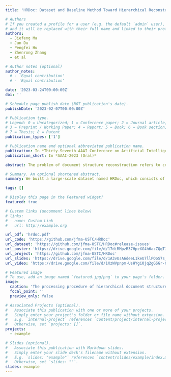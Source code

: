 ```yaml
---
title: 'HRDoc: Dataset and Baseline Method Toward Hierarchical Reconstruction of Document Structures'

# Authors
# If you created a profile for a user (e.g. the default `admin` user), write the username (folder name) here
# and it will be replaced with their full name and linked to their profile.
authors:
  - Jiefeng Ma
  - Jun Du
  - Pengfei Hu
  - Zhenrong Zhang
  - et al

# Author notes (optional)
author_notes:
  # - 'Equal contribution'
  # - 'Equal contribution'

date: '2023-03-24T00:00:00Z'
doi: ''

# Schedule page publish date (NOT publication's date).
publishDate: '2023-02-07T00:00:00Z'

# Publication type.
# Legend: 0 = Uncategorized; 1 = Conference paper; 2 = Journal article;
# 3 = Preprint / Working Paper; 4 = Report; 5 = Book; 6 = Book section;
# 7 = Thesis; 8 = Patent
publication_types: ['1']

# Publication name and optional abbreviated publication name.
publication: In *Thirty-Seventh AAAI Conference on Artificial Intelligence*
publication_short: In *AAAI-2023 (Oral)*

abstract: The problem of document structure reconstruction refers to converting digital or scanned documents into corresponding semantic structures. Most existing works mainly focus on splitting the boundary of each element in a single document page, neglecting the reconstruction of semantic structure in multi-page documents. This paper introduces hierarchical reconstruction of document structures as a novel task suitable for NLP and CV fields. To better evaluate the system performance on the new task, we built a large-scale dataset named HRDoc, which consists of 2,500 multi-page documents with nearly 2 million semantic units. Every document in HRDoc has line-level annotations including categories and relations obtained from rule-based extractors and human annotators. Moreover, we proposed an encoder-decoder-based hierarchical document structure parsing system (DSPS) to tackle this problem. By adopting a multi-modal bidirectional encoder and a structure-aware GRU decoder with soft-mask operation, the DSPS model surpass the baseline method by a large margin. All scripts and datasets will be made publicly available at https://github.com/jfma-USTC/HRDoc.

# Summary. An optional shortened abstract.
summary: We built a large-scale dataset named HRDoc, which consists of 2,500 multi-page documents with nearly 2 million semantic units. Moreover, we proposed an encoder-decoder-based hierarchical document structure parsing system (DSPS) to tackle document structure reconstruction task. Code and dataset are available at https://github.com/jfma-USTC/HRDoc.

tags: []

# Display this page in the Featured widget?
featured: true

# Custom links (uncomment lines below)
# links:
# - name: Custom Link
#   url: http://example.org

url_pdf: 'hrdoc.pdf'
url_code: 'https://github.com/jfma-USTC/HRDoc'
url_dataset: 'https://github.com/jfma-USTC/HRDoc#release-issues'
url_poster: 'https://drive.google.com/file/d/17diRMpzR37HpzXG4h6azZQqTJXx9NYCD/view?usp=share_link'
url_project: 'https://github.com/jfma-USTC/HRDoc'
url_slides: 'https://drive.google.com/file/d/1A3vUsA6deeL1keU7llPOoS7s_y5qQwG9/view?usp=share_link'
url_video: 'https://drive.google.com/file/d/1XzWVpnpm-UsHYgi0jq2gGSGr-GZ6E497/view?usp=share_link'

# Featured image
# To use, add an image named `featured.jpg/png` to your page's folder.
image:
  caption: 'The processing procedure of hierarchical document structure reconstruction task. '
  focal_point: ''
  preview_only: false

# Associated Projects (optional).
#   Associate this publication with one or more of your projects.
#   Simply enter your project's folder or file name without extension.
#   E.g. `internal-project` references `content/project/internal-project/index.md`.
#   Otherwise, set `projects: []`.
projects:
  - example

# Slides (optional).
#   Associate this publication with Markdown slides.
#   Simply enter your slide deck's filename without extension.
#   E.g. `slides: "example"` references `content/slides/example/index.md`.
#   Otherwise, set `slides: ""`.
slides: example
---
```


<!-- {{% callout note %}}
Click the _Cite_ button above to demo the feature to enable visitors to import publication metadata into their reference management software.
{{% /callout %}}

{{% callout note %}}
Create your slides in Markdown - click the _Slides_ button to check out the example.
{{% /callout %}}

Supplementary notes can be added here, including [code, math, and images](https://wowchemy.com/docs/writing-markdown-latex/). -->
